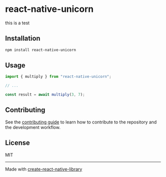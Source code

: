 # react-native-unicorn

this is a test

## Installation

```sh
npm install react-native-unicorn
```

## Usage

```js
import { multiply } from "react-native-unicorn";

// ...

const result = await multiply(3, 7);
```

## Contributing

See the [contributing guide](CONTRIBUTING.md) to learn how to contribute to the repository and the development workflow.

## License

MIT

---

Made with [create-react-native-library](https://github.com/callstack/react-native-builder-bob)

